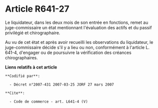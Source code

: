 # Article R641-27

Le liquidateur, dans les deux mois de son entrée en fonctions, remet au juge-commissaire un état mentionnant l'évaluation des
actifs et du passif privilégié et chirographaire. 

Au vu de cet état et après avoir recueilli les observations du liquidateur, le juge-commissaire décide s'il y a lieu ou non,
conformément à l'article L. 641-4, d'engager ou de poursuivre la vérification des créances chirographaires.

**Liens relatifs à cet article**

	**Codifié par**:

	  - Décret n°2007-431 2007-03-25 JORF 27 mars 2007

	**Cite**:

	  - Code de commerce - art. L641-4 (V)
